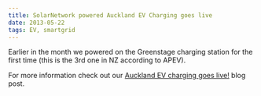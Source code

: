 ```yaml
---
title: SolarNetwork powered Auckland EV Charging goes live
date: 2013-05-22
tags: EV, smartgrid
---
```

Earlier in the month we powered on the Greenstage charging station for the first time (this is the
3rd one in NZ according to APEV).

<!--more-->

For more information check out our [Auckland EV charging goes
live!](http://blog.greenstage.co.nz/2013/05/auckland-ev-charging-goes-live.html) blog post.
